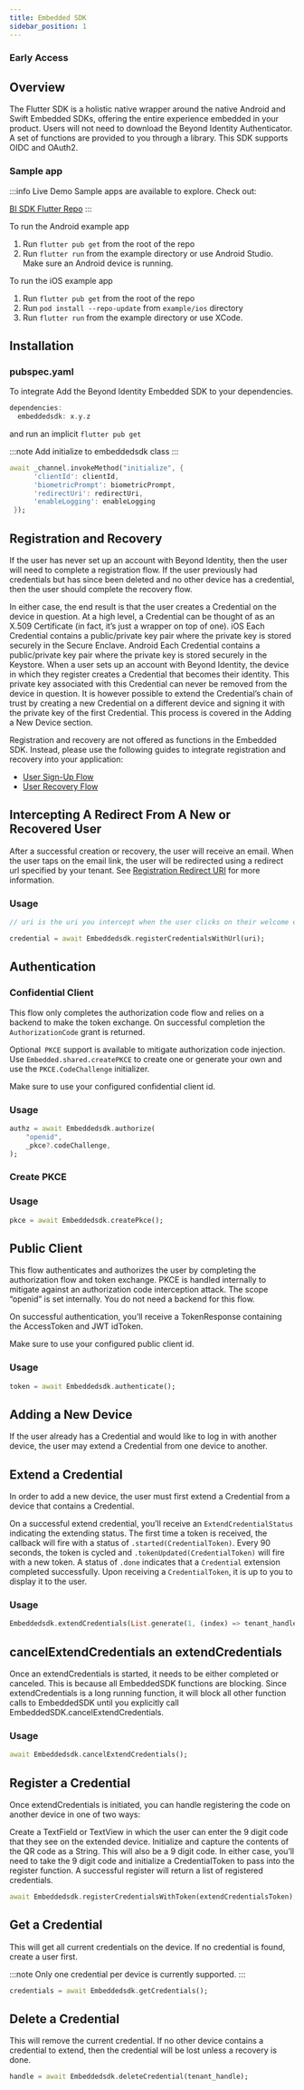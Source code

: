 ```yaml
---
title: Embedded SDK
sidebar_position: 1
---
```


### Early Access

## Overview

The Flutter SDK is a holistic native wrapper around the native Android and Swift Embedded SDKs, offering the entire experience embedded in your product. Users will not need to download the Beyond Identity Authenticator. A set of functions are provided to you through a library. This SDK supports OIDC and OAuth2.

### Sample app

:::info Live Demo
Sample apps are available to explore. Check out:

[BI SDK Flutter Repo](https://github.com/gobeyondidentity/bi-sdk-flutter)
:::


To run the Android example app

1. Run `flutter pub get` from the root of the repo
2. Run `flutter run` from the example directory or use Android Studio. Make sure an Android device is running.

To run the iOS example app

1. Run `flutter pub get` from the root of the repo
2. Run `pod install --repo-update` from `example/ios` directory
3. Run `flutter run` from the example directory or use XCode.

## Installation

### pubspec.yaml

To integrate Add the Beyond Identity Embedded SDK to your dependencies.

```dart
dependencies:
  embeddedsdk: x.y.z
```
and run an implicit `flutter pub get`

:::note
Add initialize to embeddedsdk class
:::

```dart 
await _channel.invokeMethod("initialize", {
      'clientId': clientId,
      'biometricPrompt': biometricPrompt,
      'redirectUri': redirectUri,
      'enableLogging': enableLogging
 });
```

## Registration and Recovery

If the user has never set up an account with Beyond Identity, then the user will need to complete a registration flow. If the user previously had credentials but has since been deleted and no other device has a credential, then the user should complete the recovery flow.

In either case, the end result is that the user creates a Credential on the device in question. At a high level, a Credential can be thought of as an X.509 Certificate (in fact, it’s just a wrapper on top of one). iOS Each Credential contains a public/private key pair where the private key is stored securely in the Secure Enclave. Android Each Credential contains a public/private key pair where the private key is stored securely in the Keystore. When a user sets up an account with Beyond Identity, the device in which they register creates a Credential that becomes their identity. This private key associated with this Credential can never be removed from the device in question. It is however possible to extend the Credential’s chain of trust by creating a new Credential on a different device and signing it with the private key of the first Credential. This process is covered in the Adding a New Device section.

Registration and recovery are not offered as functions in the Embedded SDK. Instead, please use the following guides to integrate registration and recovery into your application:

- [User Sign-Up Flow](/docs/integration-guides/user-sign-up-flow)
- [User Recovery Flow](/docs/integration-guides/user-recovery-flow)

## Intercepting A Redirect From A New or Recovered User

After a successful creation or recovery, the user will receive an email. When the user taps on the email link, the user will be redirected using a redirect url specified by your tenant. See [Registration Redirect URI](/docs/getting-started/account-configuration/registration-redirect-uri) for more information.

### Usage

```dart
// uri is the uri you intercept when the user clicks on their welcome email.

credential = await Embeddedsdk.registerCredentialsWithUrl(uri);
```

## Authentication

### Confidential Client

This flow only completes the authorization code flow and relies on a backend to make the token exchange. On successful completion the ` AuthorizationCode` grant is returned.

Optional` PKCE` support is available to mitigate authorization code injection. Use `Embedded.shared.createPKCE` to create one or generate your own and use the `PKCE.CodeChallenge` initializer.

Make sure to use your configured confidential client id.

### Usage

```dart
authz = await Embeddedsdk.authorize(
    "openid",
    _pkce?.codeChallenge,
);
```

### Create PKCE

### Usage

```dart
pkce = await Embeddedsdk.createPkce();
```

## Public Client

This flow authenticates and authorizes the user by completing the authorization flow and token exchange. PKCE is handled internally to mitigate against an authorization code interception attack. The scope “openid” is set internally. You do not need a backend for this flow.

On successful authentication, you’ll receive a TokenResponse containing the AccessToken and JWT idToken.

Make sure to use your configured public client id.

### Usage

```dart
token = await Embeddedsdk.authenticate();
```

## Adding a New Device

If the user already has a Credential and would like to log in with another device, the user may extend a Credential from one device to another.


## Extend a Credential
In order to add a new device, the user must first extend a Credential from a device that contains a Credential.

On a successful extend credential, you’ll receive an `ExtendCredentialStatus` indicating the extending status. The first time a token is received, the callback will fire with a status of `.started(CredentialToken)`. Every 90 seconds, the token is cycled and `.tokenUpdated(CredentialToken)` will fire with a new token. A status of `.done` indicates that a `Credential` extension completed successfully. Upon receiving a `CredentialToken`, it is up to you to display it to the user.

### Usage

```dart
Embeddedsdk.extendCredentials(List.generate(1, (index) => tenant_handle), exportUpdateCallback);
```
## cancelExtendCredentials an extendCredentials

Once an extendCredentials is started, it needs to be either completed or canceled. This is because all EmbeddedSDK functions are blocking. Since extendCredentials is a long running function, it will block all other function calls to EmbeddedSDK until you explicitly call EmbeddedSDK.cancelExtendCredentials.

### Usage

```dart
await Embeddedsdk.cancelExtendCredentials();
```

## Register a Credential
Once extendCredentials is initiated, you can handle registering the code on another device in one of two ways:

Create a TextField or TextView in which the user can enter the 9 digit code that they see on the extended device.
Initialize and capture the contents of the QR code as a String. This will also be a 9 digit code.
In either case, you’ll need to take the 9 digit code and initialize a CredentialToken to pass into the register function. A successful register will return a list of registered credentials.

```dart
await Embeddedsdk.registerCredentialsWithToken(extendCredentialsToken);
```

## Get a Credential

This will get all current credentials on the device. If no credential is found, create a user first.

:::note
Only one credential per device is currently supported. 
:::

```dart
credentials = await Embeddedsdk.getCredentials();
```

## Delete a Credential
This will remove the current credential. If no other device contains a credential to extend, then the credential will be lost unless a recovery is done. 

```dart
handle = await Embeddedsdk.deleteCredential(tenant_handle);
```
